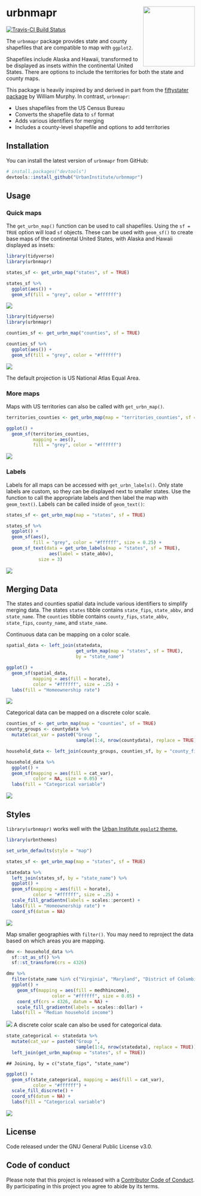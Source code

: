 
<!-- README.md is generated from README.Rmd. Please edit that file -->
urbnmapr <img src="man/figures/hexsticker.png" align="right" style="width:138.1334px;height:160px;"/>
=====================================================================================================

[![Travis-CI Build Status](https://travis-ci.org/UrbanInstitute/urbnmapr.svg?branch=master)](https://travis-ci.org/UrbanInstitute/urbnmapr)

The `urbnmapr` package provides state and county shapefiles that are compatible to map with `ggplot2`.

Shapefiles include Alaska and Hawaii, transformed to be displayed as insets within the continental United States. There are options to include the territories for both the state and county maps.

This package is heavily inspired by and derived in part from the [fiftystater package](https://cran.r-project.org/package=fiftystater) by William Murphy. In contrast, `urbnmapr`:

-   Uses shapefiles from the US Census Bureau
-   Converts the shapefile data to `sf` format
-   Adds various identifiers for merging
-   Includes a county-level shapefile and options to add territories

Installation
------------

You can install the latest version of `urbnmapr` from GitHub:

``` r
# install.packages("devtools")
devtools::install_github("UrbanInstitute/urbnmapr")
```

Usage
-----

### Quick maps

The `get_urbn_map()` function can be used to call shapefiles. Using the `sf = TRUE` option will load `sf` objects. These can be used with `geom_sf()` to create base maps of the continental United States, with Alaska and Hawaii displayed as insets:

``` r
library(tidyverse)
library(urbnmapr)

states_sf <- get_urbn_map("states", sf = TRUE)

states_sf %>% 
  ggplot(aes()) +
  geom_sf(fill = "grey", color = "#ffffff")
```

![](README_files/figure-markdown_github/sf-state-1.png)

``` r
library(tidyverse)
library(urbnmapr)

counties_sf <- get_urbn_map("counties", sf = TRUE)

counties_sf %>% 
  ggplot(aes()) +
  geom_sf(fill = "grey", color = "#ffffff")
```

![](README_files/figure-markdown_github/sf-county-1.png)

The default projection is US National Atlas Equal Area.

### More maps

Maps with US territories can also be called with `get_urbn_map()`.

``` r
territories_counties <- get_urbn_map(map = "territories_counties", sf = TRUE)

ggplot() +
  geom_sf(territories_counties,
          mapping = aes(),
          fill = "grey", color = "#ffffff")
```

![](README_files/figure-markdown_github/terr-1.png)

### Labels

Labels for all maps can be accessed with `get_urbn_labels()`. Only state labels are custom, so they can be displayed next to smaller states. Use the function to call the appropriate labels and then label the map with `geom_text()`. Labels can be called inside of `geom_text()`:

``` r
states_sf <- get_urbn_map(map = "states", sf = TRUE)

states_sf %>%
  ggplot() +
  geom_sf(aes(), 
          fill = "grey", color = "#ffffff", size = 0.25) +
  geom_sf_text(data = get_urbn_labels(map = "states", sf = TRUE), 
                aes(label = state_abbv), 
            size = 3)
```

![](README_files/figure-markdown_github/quick-labels-1.png)

Merging Data
------------

The states and counties spatial data include various identifiers to simplify merging data. The states `states` tibble contains `state_fips`, `state_abbv`, and `state_name`. The `counties` tibble contains `county_fips`, `state_abbv`, `state_fips`, `county_name`, and `state_name`.

Continuous data can be mapping on a color scale.

``` r
spatial_data <- left_join(statedata,
                          get_urbn_map(map = "states", sf = TRUE),
                          by = "state_name")

ggplot() +
  geom_sf(spatial_data,
          mapping = aes(fill = horate),
          color = "#ffffff", size = .25) +
  labs(fill = "Homeownership rate")
```

![](README_files/figure-markdown_github/us-choropleth-1.png)

Categorical data can be mapped on a discrete color scale.

``` r
counties_sf <- get_urbn_map(map = "counties", sf = TRUE)
county_groups <- countydata %>% 
  mutate(cat_var = paste0("Group ",
                          sample(1:4, nrow(countydata), replace = TRUE)))

household_data <- left_join(county_groups, counties_sf, by = "county_fips")

household_data %>%
  ggplot() +
  geom_sf(mapping = aes(fill = cat_var),
          color = NA, size = 0.05) +
  labs(fill = "Categorical variable")
```

![](README_files/figure-markdown_github/county-1.png)

Styles
------

`library(urbnmapr)` works well with the [Urban Institute `ggplot2` theme.](https://github.com/UrbanInstitute/urban_R_theme)

``` r
library(urbnthemes)

set_urbn_defaults(style = "map")
```

``` r
states_sf <- get_urbn_map(map = "states", sf = TRUE)

statedata %>% 
  left_join(states_sf, by = "state_name") %>% 
  ggplot() +
  geom_sf(mapping = aes(fill = horate),
          color = "#ffffff", size = .25) +
  scale_fill_gradientn(labels = scales::percent) +
  labs(fill = "Homeownership rate") +
  coord_sf(datum = NA)
```

![](README_files/figure-markdown_github/theme-state-1.png)

Map smaller geographies with `filter()`. You may need to reproject the data based on which areas you are mapping.

``` r
dmv <- household_data %>% 
  sf::st_as_sf() %>% 
  sf::st_transform(crs = 4326)

dmv %>%
  filter(state_name %in% c("Virginia", "Maryland", "District of Columbia")) %>%
  ggplot() +
    geom_sf(mapping = aes(fill = medhhincome),
                 color = "#ffffff", size = 0.05) +
    coord_sf(crs = 4326, datum = NA) +
    scale_fill_gradientn(labels = scales::dollar) +
  labs(fill = "Median household income")
```

![](README_files/figure-markdown_github/theme-counties-1.png) A discrete color scale can also be used for categorical data.

``` r
state_categorical <- statedata %>% 
  mutate(cat_var = paste0("Group ",
                          sample(1:4, nrow(statedata), replace = TRUE))) %>% 
  left_join(get_urbn_map(map = "states", sf = TRUE))
```

    ## Joining, by = c("state_fips", "state_name")

``` r
ggplot() +
  geom_sf(state_categorical, mapping = aes(fill = cat_var),
          color = "#ffffff") +
  scale_fill_discrete() +
  coord_sf(datum = NA) +
  labs(fill = "Categorical variable")
```

![](README_files/figure-markdown_github/state-discrete-1.png)

License
-------

Code released under the GNU General Public License v3.0.

Code of conduct
---------------

Please note that this project is released with a [Contributor Code of Conduct](CODE_OF_CONDUCT.md). By participating in this project you agree to abide by its terms.
